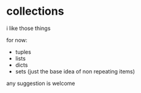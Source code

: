 # collections
 i like those things 

for now:

* tuples
* lists
* dicts
* sets (just the base idea of non repeating items)

any suggestion is welcome
